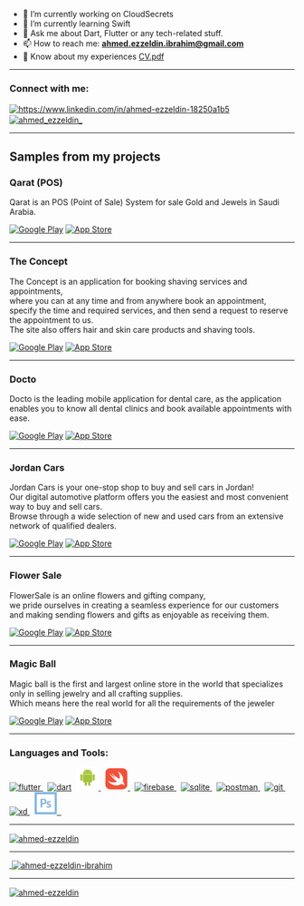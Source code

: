 <!-- <h1 align="left">Hi <img src="https://media.giphy.com/media/hvRJCLFzcasrR4ia7z/giphy.gif" width="20px">, I'm Ahmed Ezzeldin</h1>
<h4 align="left">A Mobile Application Developer</h4> -->

<!-- <h1 align="left">Hi 👋, I'm Ahmed Ezzeldin</h1>
<h4 align="left">A Mobile Application Developer</h4> -->


<!-- <p align="left"> <img src="https://komarev.com/ghpvc/?username=ahmed-ezzeldin-ibrahim&label=Profile%20views&color=0e75b6&style=flat" alt="ahmed-ezzeldin-ibrahim" /> </p>
 -->
- 🔭 I’m currently working on CloudSecrets
- 🌱 I’m currently learning Swift
- 💬 Ask me about Dart, Flutter or any tech-related stuff.
- 📫 How to reach me: **ahmed.ezzeldin.ibrahim@gmail.com**
- 📄 Know about my experiences [CV.pdf](https://drive.google.com/file/d/1qCddJCqgbQZZzUpw_Z6Rva21PCnrxqhqhfgeas/view)
<hr>
<!-- - ⚡ Fun fact:  I don't drink coffee -->

<h3 align="left">Connect with me:</h3>
<p align="left">
<!--========================================================================== Linkedin -->
<a href="https://linkedin.com/in/https://www.linkedin.com/in/ahmed-ezzeldin-18250a1b5" target="blank"><img align="center" src="https://raw.githubusercontent.com/rahuldkjain/github-profile-readme-generator/master/src/images/icons/Social/linked-in-alt.svg" alt="https://www.linkedin.com/in/ahmed-ezzeldin-18250a1b5" height="25" width="25" /></a> &nbsp&nbsp
<!--========================================================================== Twitter -->
<a href="https://twitter.com/ahmed_ezzeldin_" target="blank"><img align="center" src="https://raw.githubusercontent.com/rahuldkjain/github-profile-readme-generator/master/src/images/icons/Social/twitter.svg" alt="ahmed_ezzeldin_" height="25" width="25" /></a>
</p>

<hr>

<!--####################################################################################-->
<!--####################################################################################-->

<h2>Samples from my projects </h2>

### Qarat (POS)
Qarat is an POS (Point of Sale) System for sale Gold and Jewels in Saudi Arabia. <br/>
<p>
<a href="https://play.google.com/store/apps/details?id=com.cloudsecret.qaratpos" target="_blank"><img alt="Google Play" src="https://img.shields.io/badge/get_it_on_google_play-73b853?style=for-the-badge&logo=google-play&logoColor=white" /></a>
<a href="https://apps.apple.com/us/app/urbanspoon/id1604157231" target="_blank"><img alt="App Store" src="https://img.shields.io/badge/get_it_on_app_store-black?style=for-the-badge&logo=app-store&logoColor=white" /></a>
<p>

<!--====================================================================================-->
<hr>

### The Concept
The Concept is an application for booking shaving services and appointments, <br/>
where you can at any time and from anywhere book an appointment, <br/>
specify the time and required services, and then send a request to reserve the appointment to us. 
<br/>The site also offers hair and skin care products and shaving tools.
<p>
<a href="https://play.google.com/store/apps/details?id=com.cloudsecrets.theconceptapplication" target="_blank"><img alt="Google Play" src="https://img.shields.io/badge/get_it_on_google_play-73b853?style=for-the-badge&logo=google-play&logoColor=white" /></a>
<a href="https://apps.apple.com/us/app/urbanspoon/id1588731504" target="_blank"><img alt="App Store" src="https://img.shields.io/badge/get_it_on_app_store-black?style=for-the-badge&logo=app-store&logoColor=white" /></a>
<p>

<!--====================================================================================-->
<hr>

### Docto
Docto is the leading mobile application for dental care, as the application enables you to know all dental clinics and book available appointments with ease.
<p>
<a href="https://play.google.com/store/apps/details?id=com.it.doctoapp" target="_blank"><img alt="Google Play" src="https://img.shields.io/badge/get_it_on_google_play-73b853?style=for-the-badge&logo=google-play&logoColor=white" /></a>
<a href="https://apps.apple.com/us/app/urbanspoon/id15887315040" target="_blank"><img alt="App Store" src="https://img.shields.io/badge/get_it_on_app_store-black?style=for-the-badge&logo=app-store&logoColor=white" /></a>
<p>

<!--====================================================================================-->
<hr>

### Jordan Cars
Jordan Cars is your one-stop shop to buy and sell cars in Jordan!  <br/>
Our digital automotive platform offers you the easiest and most convenient way to buy and sell cars. <br/>
Browse through a wide selection of new and used cars from an extensive network of qualified dealers.
<p>
<a href="https://play.google.com/store/apps/details?id=com.jordancars" target="_blank"><img alt="Google Play" src="https://img.shields.io/badge/get_it_on_google_play-73b853?style=for-the-badge&logo=google-play&logoColor=white" /></a>
<a href="https://apps.apple.com/us/app/urbanspoon/id15887315040" target="_blank"><img alt="App Store" src="https://img.shields.io/badge/get_it_on_app_store-black?style=for-the-badge&logo=app-store&logoColor=white" /></a>
<p>

<!--====================================================================================-->
<hr>

### Flower Sale
FlowerSale is an online flowers and gifting company, <br/>
we pride ourselves in creating a seamless experience for our customers and making sending flowers and gifts as enjoyable as receiving them.
<p>
<a href="https://play.google.com/store/apps/details?id=com.hawzen.flowerSale" target="_blank"><img alt="Google Play" src="https://img.shields.io/badge/get_it_on_google_play-73b853?style=for-the-badge&logo=google-play&logoColor=white" /></a>
<a href="https://apps.apple.com/us/app/urbanspoon/id15887315040" target="_blank"><img alt="App Store" src="https://img.shields.io/badge/get_it_on_app_store-black?style=for-the-badge&logo=app-store&logoColor=white" /></a>
<p>

<!--====================================================================================-->
<hr>

### Magic Ball
Magic ball is the first and largest online store in the world that specializes only in selling jewelry and all crafting supplies.<br/>
Which means here the real world for all the requirements of the jeweler
<p>
<a href="https://play.google.com/store/apps/details?id=com.magicball.app" target="_blank"><img alt="Google Play" src="https://img.shields.io/badge/get_it_on_google_play-73b853?style=for-the-badge&logo=google-play&logoColor=white" /></a>
<a href="https://apps.apple.com/us/app/urbanspoon/id15887315040" target="_blank"><img alt="App Store" src="https://img.shields.io/badge/get_it_on_app_store-black?style=for-the-badge&logo=app-store&logoColor=white" /></a>
<p>

<!--####################################################################################-->
<!--####################################################################################-->
<hr>

<h3 align="left">Languages and Tools:</h3>
<p align="left">
<!--========================================================================== Flutter -->
<a href="https://flutter.dev" target="_blank" rel="noreferrer"> <img src="https://www.vectorlogo.zone/logos/flutterio/flutterio-icon.svg" alt="flutter" width="40" height="40"/> </a>&nbsp
<!--========================================================================== Dart -->
<a href="https://dart.dev" target="_blank" rel="noreferrer"> <img src="https://www.vectorlogo.zone/logos/dartlang/dartlang-icon.svg" alt="dart" width="40" height="40"/></a>&nbsp
<!--========================================================================== Android -->
<a href="https://developer.android.com" target="_blank" rel="noreferrer"> <img src="https://raw.githubusercontent.com/devicons/devicon/master/icons/android/android-original-wordmark.svg" alt="android" width="40" height="40"/> </a>&nbsp
<!--========================================================================== Swift -->
<a href="https://developer.apple.com/swift/" target="_blank" rel="noreferrer"> <img src="https://raw.githubusercontent.com/devicons/devicon/master/icons/swift/swift-original.svg" alt="swift" width="40" height="40"/> </a>&nbsp
<!--========================================================================== Firebase -->
<a href="https://firebase.google.com/" target="_blank" rel="noreferrer"> <img src="https://www.vectorlogo.zone/logos/firebase/firebase-icon.svg" alt="firebase" width="40" height="40"/> </a> &nbsp
<!--========================================================================== SQLite -->
<a href="https://www.sqlite.org/" target="_blank" rel="noreferrer"> 
<img src="https://www.vectorlogo.zone/logos/sqlite/sqlite-icon.svg" alt="sqlite" width="40" height="40"/> </a> &nbsp
<!--========================================================================== Postman -->
<a href="https://postman.com" target="_blank" rel="noreferrer"> <img src="https://www.vectorlogo.zone/logos/getpostman/getpostman-icon.svg" alt="postman" width="40" height="40"/> </a> &nbsp
<!--========================================================================== Git -->
<a href="https://git-scm.com/" target="_blank" rel="noreferrer"> <img src="https://www.vectorlogo.zone/logos/git-scm/git-scm-icon.svg" alt="git" width="40" height="40"/> </a> &nbsp
<!--========================================================================== XD -->
<a href="https://www.adobe.com/products/xd.html" target="_blank" rel="noreferrer"> <img src="https://cdn.worldvectorlogo.com/logos/adobe-xd.svg" alt="xd" width="40" height="40"/> </a> &nbsp
<!--========================================================================== Photoshop -->
<a href="https://www.photoshop.com/en" target="_blank" rel="noreferrer"> <img src="https://raw.githubusercontent.com/devicons/devicon/master/icons/photoshop/photoshop-line.svg" alt="photoshop" width="40" height="40"/> &nbsp
</p>
 
<hr>

<p><img align="center" src="https://github-readme-stats.vercel.app/api/top-langs?username=ahmed-ezzeldin&show_icons=true&locale=en&layout=compact&theme=gotham" alt="ahmed-ezzeldin" /></p>

<hr>

<p>&nbsp;<img align="center" src="https://github-readme-stats.vercel.app/api?username=ahmed-ezzeldin&show_icons=true&locale=en&theme=gotham" alt="ahmed-ezzeldin-ibrahim" /></p>

<hr>

<p><img align="center" src="https://github-readme-streak-stats.herokuapp.com/?user=ahmed-ezzeldin&theme=gotham" alt="ahmed-ezzeldin" /></p>

<!--####################################################################################-->
<!--############################## Used Badges (Commented) #############################-->
<!--####################################################################################-->

<!--================== App version on google play ==================-->
<!--<img src="https://img.shields.io/endpoint?url=https%3A%2F%2Fplayshields.herokuapp.com%2Fplay%3Fi%3Dcom.cloudsecrets.theconceptapplication%26l%3Dversion%26m%3D%24version&color=0e75b6&style=flat"/>-->
<!--================== Total lines of code in repo ==================-->
<!--<img src="https://tokei.rs/b1/github/Ahmed-Ezzeldin-Ibrahim/My-G-Taxi"/>-->



